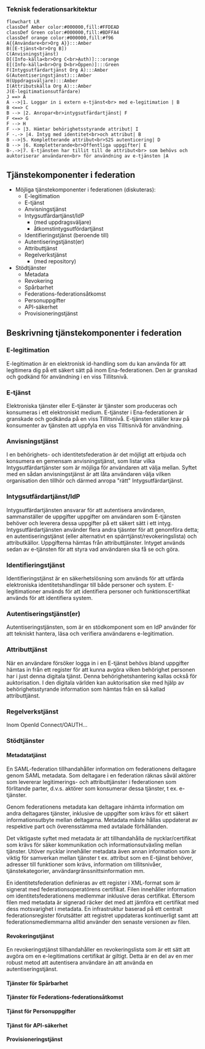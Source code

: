 ### Teknisk federationsarkitektur

```mermaid
flowchart LR
classDef Amber color:#000000,fill:#FFDEAD
classDef Green color:#000000,fill:#BDFFA4
classDef orange color:#000000,fill:#f96
A{{Användare<br>Org A}}:::Amber
B([E-tjänst<br>Org B])
C(Anvisningstjänst)
D[(Info-källa<br>Org C<br>Auth)]:::orange
E[(Info-källa<br>Org D<br>Öppen)]:::Green
F(Intygsutfärdartjänst Org A):::Amber
G(Autentiseringstjänst):::Amber
H(Uppdragsväljare):::Amber
I(Attributskälla Org A):::Amber
J(E-legitimationsutfärdare)
J ==> A
A -->|1. Loggar in i extern e-tjänst<br> med e-legitimation | B
B <==> C
B --> |2. Anropar<br>intygsutfärdartjänst| F
F <==> G
F --> H
F --> |3. Hämtar behörighetsstyrande attribut| I
F -.-> |4. Intyg med identitet<br>och attribut| B
B -->|5. Kompletterande attribut<br>S2S autenticering| D
B --> |6. Kompletterande<br>Offentliga uppgifter| E
B-.->|7. E-tjänsten har tillit till de attribut<br> som behövs och auktoriserar användaren<br> för användning av e-tjänsten |A
```
## Tjänstekomponenter i federation

- Möjliga tjänstekomponenter i federationen (diskuteras):
  - E-legitimation
  - E-tjänst
  - Anvisningstjänst
  - Intygsutfärdartjänst/IdP
    - (med uppdragsväljare)
    - åtkomstintygsutfördartjänst
  - Identifieringstjänst (beroende till)
  - Autentiseringstjänst(er)
  - Attributtjänst
  - Regelverkstjänst
    - (med repository)
- Stödtjänster
    - Metadata
    - Revokering
    - Spårbarhet
    - Federations-federationsåtkomst
    - Personuppgifter
    - API-säkerhet
    - Provisioneringstjänst

## Beskrivning tjänstekomponenter i federation

### E-legitimation

E-legitimation är en elektronisk id-handling som du kan använda för att legitimera dig på ett säkert sätt på inom Ena-federationen. Den är granskad och godkänd för användning i en viss Tillitsnivå.

### E-tjänst

Elektroniska tjänster eller E-tjänster är tjänster som produceras och konsumeras i ett elektroniskt medium. E-tjänster i Ena-federationen är granskade och godkända på en viss Tillitsnivå. E-tjänsten ställer krav på konsumenter av tjänsten att uppfyla en viss Tilltisnivå för användning.

### Anvisningstjänst

I en behörighets- och identitetsfederation är det möjligt att erbjuda och konsumera en gemensam anvisningstjänst, som listar vilka Intygsutfärdartjänster som är möjliga för användaren att välja mellan. Syftet med en sådan anvisningstjänst är att låta användaren välja vilken organisation den tillhör och därmed anropa "rätt" Intygsutfärdartjänst.

### Intygsutfärdartjänst/IdP

Intygsutfärdartjänsten ansvarar för att autentisera användaren, sammanställer de uppgifter uppgifter om användaren som E-tjänsten behöver och leverera dessa uppgifter på ett säkert sätt i ett intyg. Intygsutfärdartjänsten använder flera andra tjäsnter för att genomföra detta; en autentiseringstjänst (eller alternativt en spärrtjänst/revokeringslista) och attributkällor. Uppgifterna hämtas från attributtjänster. Intyget används sedan av e-tjänsten för att styra vad användaren ska få se och göra.

### Identifieringstjänst 

Identifieringstjänst är en säkerhetslösning som används för att utfärda elektroniska identitetshandlingar till både personer och system. E-legitimationer används för att identifiera personer och  funktionscertifikat används för att identifiera system. 

### Autentiseringstjänst(er)

Autentiseringstjänsten, som är en stödkomponent som en IdP använder för att tekniskt hantera, läsa och verifiera användarens e-legitimation.

### Attributtjänst

När en användare försöker logga in i en E-tjänst behövs ibland uppgifter hämtas in från ett register för att kunna avgöra vilken behörighet personen har i just denna digitala tjänst. Denna behörighetshantering kallas också för auktorisation. I den digitala världen kan auktorisation ske med hjälp av behörighetsstyrande information som hämtas från en så kallad attributtjänst. 

### Regelverkstjänst

Inom OpenId Connect/OAUTH...

### Stödtjänster

#### Metadatatjänst

En SAML-federation tillhandahåller information om federationens deltagare genom SAML metadata. Som deltagare i en federation räknas såväl aktörer som levererar legitimerings- och attributtjänster i federationen som förlitande parter, d.v.s. aktörer som konsumerar dessa tjänster, t ex. e-tjänster.

Genom federationens metadata kan deltagare inhämta information om andra deltagares tjänster, inklusive de uppgifter som krävs för ett säkert informationsutbyte mellan deltagarna. Metadata måste hållas uppdaterat av respektive part och överensstämma med avtalade förhållanden.

Det viktigaste syftet med metadata är att tillhandahålla de nycklar/certifikat som krävs för säker kommunikation och informationsutväxling mellan tjänster. Utöver nycklar innehåller metadata även annan information som är viktig för samverkan mellan tjänster t ex. attribut som en E-tjänst behöver, adresser till funktioner som krävs, information om tillitsnivåer, tjänstekategorier, användargränssnittsinformation mm.

En identitetsfederation definieras av ett register i XML-format som är signerat med federationsoperatörens certifikat. Filen innehåller information om identitetsfederationens medlemmar inklusive deras certifikat. Eftersom filen med metadata är signerad räcker det med att jämföra ett certifikat med dess motsvarighet i metadata. En infrastruktur baserad på ett centralt federationsregister förutsätter att registret uppdateras kontinuerligt samt att federationsmedlemmarna alltid använder den senaste versionen av filen.

#### Revokeringstjänst

En revokeringstjänst tillhandahåller en revokeringslista som är ett sätt att avgöra om en e-legitimations certifikat är giltigt. Detta är en del av en mer robust metod att autentisera användare än att använda en autentiseringstjänst. 

#### Tjänster för Spårbarhet

#### Tjänster för Federations-federationsåtkomst

#### Tjänst för Personuppgifter

#### Tjänst för API-säkerhet

#### Provisioneringstjänst
